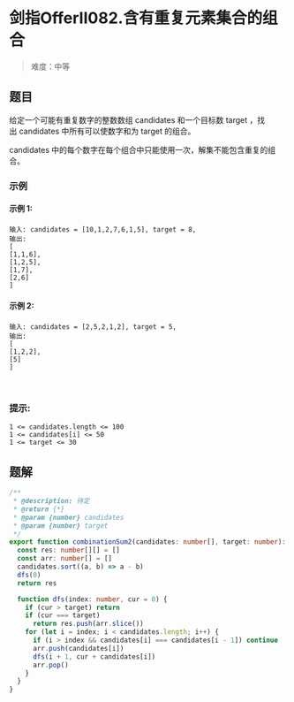 # 剑指OfferII082.含有重复元素集合的组合

> 难度：中等

## 题目

给定一个可能有重复数字的整数数组 candidates 和一个目标数 target ，找出 candidates 中所有可以使数字和为 target 的组合。

candidates 中的每个数字在每个组合中只能使用一次，解集不能包含重复的组合。 

### 示例

#### 示例 1:

```
输入: candidates = [10,1,2,7,6,1,5], target = 8,
输出:
[
[1,1,6],
[1,2,5],
[1,7],
[2,6]
]
```
#### 示例 2:

```
输入: candidates = [2,5,2,1,2], target = 5,
输出:
[
[1,2,2],
[5]
]
```
 


### 提示:

```
1 <= candidates.length <= 100
1 <= candidates[i] <= 50
1 <= target <= 30
```

## 题解

```ts
/**
 * @description: 待定
 * @return {*}
 * @param {number} candidates
 * @param {number} target
 */
export function combinationSum2(candidates: number[], target: number): number[][] {
  const res: number[][] = []
  const arr: number[] = []
  candidates.sort((a, b) => a - b)
  dfs(0)
  return res

  function dfs(index: number, cur = 0) {
    if (cur > target) return
    if (cur === target)
      return res.push(arr.slice())
    for (let i = index; i < candidates.length; i++) {
      if (i > index && candidates[i] === candidates[i - 1]) continue
      arr.push(candidates[i])
      dfs(i + 1, cur + candidates[i])
      arr.pop()
    }
  }
}
```
